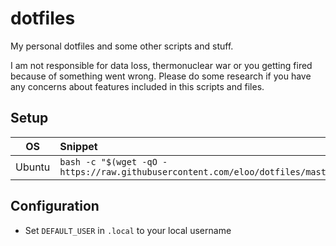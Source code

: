 # dotfiles
My personal dotfiles and some other scripts and stuff.

I am not responsible for data loss, thermonuclear war or you getting fired because of something went wrong.
Please do some research if you have any concerns about features included in this scripts and files.

## Setup
| OS | Snippet |
|:---:|:---|
| Ubuntu | `bash -c "$(wget -qO - https://raw.githubusercontent.com/eloo/dotfiles/master/scripts_ubuntu/init_ubuntu.sh)"` |


## Configuration
* Set `DEFAULT_USER` in `.local` to your local username
